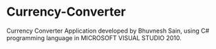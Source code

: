# Currency-Converter
Currency Converter  Application developed by Bhuvnesh Sain, using C# programming language in MICROSOFT VISUAL STUDIO 2010.

